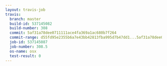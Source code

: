 ```yaml
---
layout: travis-job
travis:
  branch: master
  build-id: 537145082
  build-number: 308
  commit: 5af31a78dee0711111ace4fa369a1ac680b7f264
  commit-range: d55fd95e2355b6a7e43bb42813fba995d7b47dd1...5af31a78dee0711111ace4fa369a1ac680b7f264
  job-id: 537145087
  job-number: 308.5
  os-name: osx
  test-result: 0
---
```

